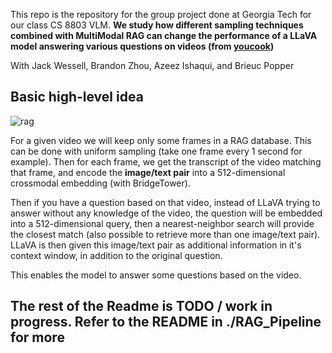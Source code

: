 This repo is the repository for the group project done at Georgia Tech for our class CS 8803 VLM.
**We study how different sampling techniques combined with MultiModal RAG can change the performance of a LLaVA model answering various questions on videos (from [youcook](https://github.com/Jossome/YoucookQA))**

With Jack Wessell, Brandon Zhou, Azeez Ishaqui, and Brieuc Popper

## Basic high-level idea 

![rag](https://github.com/user-attachments/assets/4893de55-d34d-469d-a8c3-4ddcae213e00)

For a given video we will keep only some frames in a RAG database. This can be done with uniform sampling (take one frame every 1 second for example). Then for each frame, we get the transcript of the video matching that frame, and encode the **image/text pair** into a 512-dimensional crossmodal embedding (with BridgeTower).

Then if you have a question based on that video, instead of LLaVA trying to answer without any knowledge of the video, the question will be embedded into a 512-dimensional query, then a nearest-neighbor search will provide the closest match (also possible to retrieve more than one image/text pair). LLaVA is then given this image/text pair as additional information in it's context window, in addition to the original question.

This enables the model to answer some questions based on the video.

## The rest of the Readme is TODO / work in progress. Refer to the README in ./RAG_Pipeline for more

